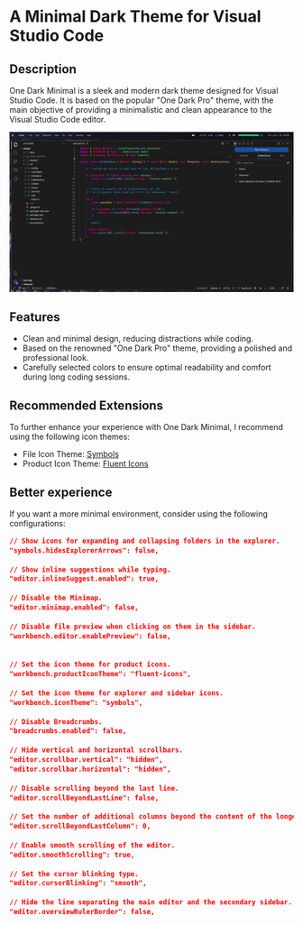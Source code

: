 
# A Minimal Dark Theme for Visual Studio Code

## Description

One Dark Minimal is a sleek and modern dark theme designed for Visual Studio Code. It is based on the popular "One Dark Pro" theme, with the main objective of providing a minimalistic and clean appearance to the Visual Studio Code editor.

![One Dark Minimal Preview](https://raw.githubusercontent.com/MrRevillod/OneDarkMinimal/main/img/preview.png)

## Features

- Clean and minimal design, reducing distractions while coding.
- Based on the renowned "One Dark Pro" theme, providing a polished and professional look.
- Carefully selected colors to ensure optimal readability and comfort during long coding sessions.


## Recommended Extensions

To further enhance your experience with One Dark Minimal, I recommend using the following icon themes:

- File Icon Theme: [Symbols](https://github.com/miguelsolorio/vscode-symbols)
- Product Icon Theme: [Fluent Icons](https://github.com/miguelsolorio/vscode-fluent-icons)

## Better experience

If you want a more minimal environment, consider using the following configurations:

```json
// Show icons for expanding and collapsing folders in the explorer.
"symbols.hidesExplorerArrows": false,

// Show inline suggestions while typing.
"editor.inlineSuggest.enabled": true,

// Disable the Minimap.
"editor.minimap.enabled": false,

// Disable file preview when clicking on them in the sidebar.
"workbench.editor.enablePreview": false,


// Set the icon theme for product icons.
"workbench.productIconTheme": "fluent-icons",

// Set the icon theme for explorer and sidebar icons.
"workbench.iconTheme": "symbols",

// Disable Breadcrumbs.
"breadcrumbs.enabled": false,

// Hide vertical and horizontal scrollbars.
"editor.scrollbar.vertical": "hidden",
"editor.scrollbar.horizontal": "hidden",

// Disable scrolling beyond the last line.
"editor.scrollBeyondLastLine": false,

// Set the number of additional columns beyond the content of the longest line that the editor should allow scrolling.
"editor.scrollBeyondLastColumn": 0,

// Enable smooth scrolling of the editor.
"editor.smoothScrolling": true,

// Set the cursor blinking type.
"editor.cursorBlinking": "smooth",

// Hide the line separating the main editor and the secondary sidebar.
"editor.overviewRulerBorder": false,
